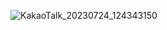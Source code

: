 
![KakaoTalk_20230724_124343150](https://github.com/woooky/jinwook/assets/84065529/df61a643-e489-4b60-932a-abd6631060d2)
